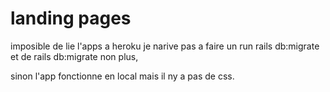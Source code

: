 # landing pages

imposible de lie l'apps a heroku je narive pas a faire un run rails db:migrate et de rails db:migrate non plus,

sinon l'app fonctionne en local mais il ny a pas de css.
